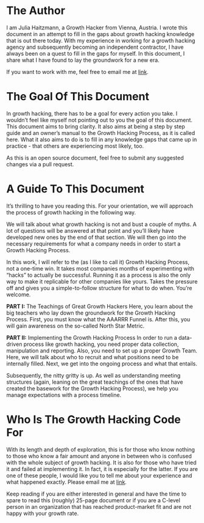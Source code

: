 # The Author

I am Julia Haitzmann, a Growth Hacker from Vienna, Austria. I wrote this document in an attempt to fill in the gaps about growth hacking knowledge that is out there today. With my experience in working for a growth hacking agency and subsequently becoming an independent contractor, I have always been on a quest to fill in the gaps for myself. In this document, I share what I have found to lay the groundwork for a new era.

If you want to work with me, feel free to email me at [link](mailto:julia@thegrowthhackingcode.com). 

# The Goal Of This Document

In growth hacking, there has to be a goal for every action you take. I wouldn’t feel like myself not pointing out to you the goal of this document. This document aims to bring clarity. It also aims at being a step by step guide and an owner’s manual to the Growth Hacking Process, as it is called here. What it also aims to do is to fill in any knowledge gaps that came up in practice - that others are experiencing most likely, too.

As this is an open source document, feel free to submit any suggested changes via a pull request.

# A Guide To This Document

It’s thrilling to have you reading this. For your orientation, we will approach the process of growth hacking in the following way.

We will talk about what growth hacking is not and bust a couple of myths. A lot of questions will be answered at that point and you’ll likely have developed new ones by the end of that section. We will then go into the necessary requirements for what a company needs in order to start a Growth Hacking Process.

In this work, I will refer to the (as I like to call it) Growth Hacking Process, not a one-time win. It takes most companies months of experimenting with “hacks” to actually be successful. Running it as a process is also the only way to make it replicable for other companies like yours. Takes the pressure off and gives you a simple-to-follow structure for what to do when. You’re welcome.

**PART I:** The Teachings of Great Growth Hackers
Here, you learn about the big teachers who lay down the groundwork for the Growth Hacking Process. First, you must know what the AAARRR Funnel is. After this, you will gain awareness on the so-called North Star Metric.

**PART II:** Implementing the Growth Hacking Process
In order to run a data-driven process like growth hacking, you need proper data collection, manipulation and reporting. Also, you need to set up a proper Growth Team. Here, we will talk about who to recruit and what positions need to be internally filled. Next, we get into the ongoing process and what that entails.

Subsequently, the nitty gritty is up. As well as understanding meeting structures (again, leaning on the great teachings of the ones that have created the basework for the Growth Hacking Process), we help you manage expectations with a process timeline.

# Who Is The Growth Hacking Code For

With its length and depth of exploration, this is for those who know nothing to those who know a fair amount and anyone in between who is confused with the whole subject of growth hacking. It is also for those who have tried it and failed at implementing it. In fact, it is especially for the latter. If you are one of these people, I would like you to tell me about your experience and what happened exactly. Please email me at [link](mailto:julia@thegrowthhackingcode.com).

Keep reading if you are either interested in general and have the time to spare to read this (roughly) 25-page document or if you are a C-level person in an organization that has reached product-market fit and are not happy with your growth rate.
